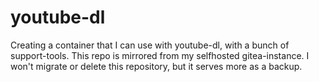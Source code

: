 # youtube-dl

Creating a container that I can use with youtube-dl, with a bunch of support-tools.
This repo is mirrored from my selfhosted gitea-instance. I won't migrate or delete this repository, but it serves more as a backup.
